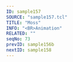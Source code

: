 ```yaml
---
ID: sample157
SOURCE: "sample157.tcl"
TITLE: "Moss"
INFO: "<BR>Animation"
RELATED: ""
seqNo: 73
prevID: sample156b
nextID: sample158
---
```


